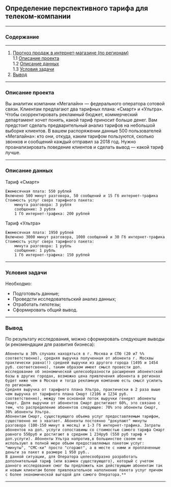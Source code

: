 <a name= ""> </a>
## **Определение перспективного тарифа для телеком-компании**
___
### Содержание
___
1.  [Прогноз продаж в интернет-магазине  (по регионам)](#0)    
	1.1 [Описание проекта](#1)  
	1.2 [Описание данных](#2)  
	1.3 [Условия задачи](#3)    
2. [Вывод](#4)    

___
<a name= "1"> </a>
### Описание проекта
Вы аналитик компании «Мегалайн» — федерального оператора сотовой связи. Клиентам предлагают два тарифных плана: «Смарт» и «Ультра». Чтобы скорректировать рекламный бюджет, коммерческий департамент хочет понять, какой тариф приносит больше денег.
Вам предстоит сделать предварительный анализ тарифов на небольшой выборке клиентов. В вашем распоряжении данные 500 пользователей «Мегалайна»: кто они, откуда, каким тарифом пользуются, сколько звонков и сообщений каждый отправил за 2018 год. Нужно проанализировать поведение клиентов и сделать вывод — какой тариф лучше.
___
<a name= "2"> </a>
### Описание данных

Тариф «Смарт»

    Ежемесячная плата: 550 рублей
    Включено 500 минут разговора, 50 сообщений и 15 Гб интернет-трафика
    Стоимость услуг сверх тарифного пакета:
        минута разговора: 3 рубля
        сообщение: 3 рубля
        1 Гб интернет-трафика: 200 рублей

Тариф «Ультра»

    Ежемесячная плата: 1950 рублей
    Включено 3000 минут разговора, 1000 сообщений и 30 Гб интернет-трафика
    Стоимость услуг сверх тарифного пакета:
        минута разговора: 1 рубль
        сообщение: 1 рубль
        1 Гб интернет-трафика: 150 рублей
___
<a name= "3"> </a>
### Условия задачи
Необходмо:  
- Подготовьть данные;
- Проведсти исследовательский анализ данных;
- Отработать гипотезы;
- Сформировать общий вывод.
___
<a name= "4"> </a>
### Вывод
По результату исследования, можно сформировать следующие выводы (и рекомендации для развития бизнеса):

    Абоненты в 30% случаях находяться в г. Москва и СПб (20 и7 %% соответственно), средняя выручка полученная от абонента г. Москвы практически равна(!) средней выручки из другого города (1495 и 1454 руб. соответсвенно), таким образом имеет смысл провести доп. исследование об экономической целесообразности расширения абонентской базы в других городах, возможно цена привлечения абонента в регионах будет ниже чем в Москве и тогда рекламную компанию есть смысл усилить по регионам.
    Средняя выручка от тарифного плана Ультра, практически в 2 раза выше чем выручка от тарифного плана Смарт (2106 и 1234 руб. соответственно), между тем основной поток выручки генерят абоненты Смарт. Доля выручки от абонентов Смарт достигиает 60%, это связано с тем, что распределение абонентов следующее: 70% это абоненты Смарт, 30% абоненты Ультра.
    Абонентам Смарт, существующего объема услуг предоставляемым тарифом, существенно не з хватает. Абоненты постоянно "докупают" минуты разговора (100-150 минут в месяц) и 1-3 Гб интернет-трафика. Затраты абонентов на доп. услуги сопоставимы со стоимостью самого тарифа Смарт равного 550руб и достигают в среднем 1 234руб (550 руб тариф + доп.услуги). Абоненты Ультра напротив,в большинстве своем не используют в полной мере объем предоставляемых пакетом услуг: "минуты", "СМС-ки" просто "сгорают", а в месте с ними и проплаченные деньги за пакет в размере 1 950 руб..
    В данной ситуации, для Оператора целесообразно разработать дополнительный тариф (или взамен существующего), который с учетом данного исследования смог бы предложить как действующим абонентам так и новым клиентам более привлекательное наполнение пакета услуг причем с более экономической выгодой для самого Оператора.**



___
